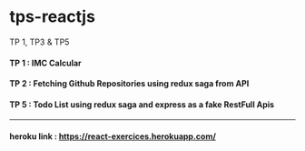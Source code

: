 # tps-reactjs
TP 1, TP3  &amp;  TP5

#### TP 1 : IMC Calcular 

#### TP 2 : Fetching Github Repositories using redux saga from API 

#### TP 5 : Todo List using redux saga and express as a fake RestFull Apis 



-----------------------------------------------------


#### heroku link : https://react-exercices.herokuapp.com/
